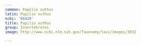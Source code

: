 ```yaml
---
common: Papilio xuthus
latin: Papilio xuthus
ncbi: '66420'
title: Papilio xuthus
group: Invertebrates
image: http://www.ncbi.nlm.nih.gov/Taxonomy/taxi/images/3032

---
```

